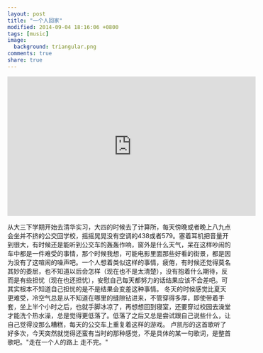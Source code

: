 ```yaml
---
layout: post
title: "一个人回家"
modified: 2014-09-04 18:16:06 +0800
tags: [music]
image:
  background: triangular.png 
comments: true 
share: true
---
```


<iframe width="560" height="315" src="https://www.youtube.com/embed/CF-tKwVl-LM" frameborder="0"> </iframe>

从大三下学期开始去清华实习，大四的时候去了计算所，每天傍晚或者晚上八九点会坐并不挤的公交回学校，摇摇晃晃没有空调的438或者579。塞着耳机把音量开到很大，有时候还是能听到公交车的轰轰作响，窗外是什么天气，呆在这样吵闹的车中都是一件难受的事情，那个时候我想，可能电影里面那些好看的街景，都是因为没有了这喧闹的噪声吧。一个人想着类似这样的事情，疲倦，有时候还觉得莫名其妙的委屈，也不知道以后会怎样（现在也不是太清楚），没有抱着什么期待，反而是有些担忧（现在也还担忧），安慰自己每天都努力的话结果应该不会差吧。可其实根本不知道自己担忧的是不是结果会变差这种事情。
冬天的时候感觉比夏天更难受，冷空气总是从不知道在哪里的缝隙钻进来，不管穿得多厚，即使带着手套，坐上半个小时之后，也就手脚冰凉了，再想想回到寝室，还要穿过校园去澡堂才能洗个热水澡，总是觉得更低落了。低落了之后又总是尝试跟自己说些什么，让自己觉得没那么糟糕，每天的公交车上重复着这样的游戏。
卢凯彤的这首歌听了好多次，今天突然就觉得还蛮有当时的那种感觉，不是具体的某一句歌词，是整首歌吧。"走在一个人的路上 走不完。"
